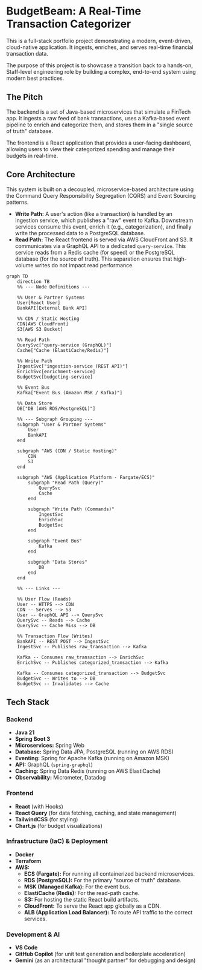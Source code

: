 # BudgetBeam: A Real-Time Transaction Categorizer

This is a full-stack portfolio project demonstrating a modern, event-driven, cloud-native application. It ingests, enriches, and serves real-time financial transaction data.

The purpose of this project is to showcase a transition back to a hands-on, Staff-level engineering role by building a complex, end-to-end system using modern best practices.

## The Pitch

The backend is a set of Java-based microservices that simulate a FinTech app. It ingests a raw feed of bank transactions, uses a Kafka-based event pipeline to enrich and categorize them, and stores them in a "single source of truth" database.

The frontend is a React application that provides a user-facing dashboard, allowing users to view their categorized spending and manage their budgets in real-time.

## Core Architecture

This system is built on a decoupled, microservice-based architecture using the Command Query Responsibility Segregation (CQRS) and Event Sourcing patterns.

* **Write Path:** A user's action (like a transaction) is handled by an ingestion service, which publishes a "raw" event to Kafka. Downstream services consume this event, enrich it (e.g., categorization), and finally write the processed data to a PostgreSQL database.
* **Read Path:** The React frontend is served via AWS CloudFront and S3. It communicates via a GraphQL API to a dedicated `query-service`. This service reads from a Redis cache (for speed) or the PostgreSQL database (for the source of truth). This separation ensures that high-volume writes do not impact read performance.

```mermaid
graph TD
    direction TB
    %% --- Node Definitions ---
    
    %% User & Partner Systems
    User[React User]
    BankAPI[External Bank API]

    %% CDN / Static Hosting
    CDN[AWS CloudFront]
    S3[AWS S3 Bucket]

    %% Read Path
    QuerySvc["query-service (GraphQL)"]
    Cache["Cache (ElastiCache/Redis)"]

    %% Write Path
    IngestSvc["ingestion-service (REST API)"]
    EnrichSvc[enrichment-service]
    BudgetSvc[budgeting-service]

    %% Event Bus
    Kafka["Event Bus (Amazon MSK / Kafka)"]

    %% Data Store
    DB["DB (AWS RDS/PostgreSQL)"]

    %% --- Subgraph Grouping ---
    subgraph "User & Partner Systems"
        User
        BankAPI
    end

    subgraph "AWS (CDN / Static Hosting)"
        CDN
        S3
    end

    subgraph "AWS (Application Platform - Fargate/ECS)"
        subgraph "Read Path (Query)"
            QuerySvc
            Cache
        end

        subgraph "Write Path (Commands)"
            IngestSvc
            EnrichSvc
            BudgetSvc
        end

        subgraph "Event Bus"
            Kafka
        end
        
        subgraph "Data Stores"
            DB
        end
    end

    %% --- Links ---

    %% User Flow (Reads)
    User -- HTTPS --> CDN
    CDN -- Serves --> S3
    User -- GraphQL API --> QuerySvc
    QuerySvc -- Reads --> Cache
    QuerySvc -- Cache Miss --> DB

    %% Transaction Flow (Writes)
    BankAPI -- REST POST --> IngestSvc
    IngestSvc -- Publishes raw_transaction --> Kafka
    
    Kafka -- Consumes raw_transaction --> EnrichSvc
    EnrichSvc -- Publishes categorized_transaction --> Kafka
    
    Kafka -- Consumes categorized_transaction --> BudgetSvc
    BudgetSvc -- Writes to --> DB
    BudgetSvc -- Invalidates --> Cache
```

## Tech Stack

### Backend
* **Java 21**
* **Spring Boot 3**
* **Microservices:** Spring Web
* **Database:** Spring Data JPA, PostgreSQL (running on AWS RDS)
* **Eventing:** Spring for Apache Kafka (running on Amazon MSK)
* **API:** GraphQL (`spring-graphql`)
* **Caching:** Spring Data Redis (running on AWS ElastiCache)
* **Observability:** Micrometer, Datadog

### Frontend
* **React** (with Hooks)
* **React Query** (for data fetching, caching, and state management)
* **TailwindCSS** (for styling)
* **Chart.js** (for budget visualizations)

### Infrastructure (IaC) & Deployment
* **Docker**
* **Terraform**
* **AWS:**
    * **ECS (Fargate):** For running all containerized backend microservices.
    * **RDS (PostgreSQL):** For the primary "source of truth" database.
    * **MSK (Managed Kafka):** For the event bus.
    * **ElastiCache (Redis):** For the read-path cache.
    * **S3:** For hosting the static React build artifacts.
    * **CloudFront:** To serve the React app globally as a CDN.
    * **ALB (Application Load Balancer):** To route API traffic to the correct services.

### Development & AI
* **VS Code**
* **GitHub Copilot** (for unit test generation and boilerplate acceleration)
* **Gemini** (as an architectural "thought partner" for debugging and design)